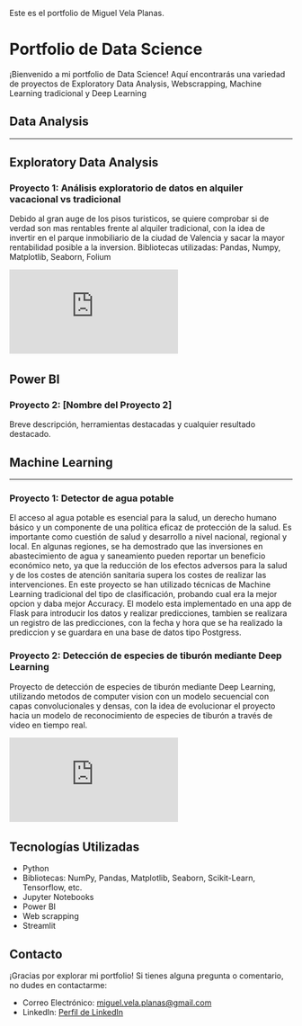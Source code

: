 Este es el portfolio de Miguel Vela Planas.

# Portfolio de Data Science

¡Bienvenido a mi portfolio de Data Science! Aquí encontrarás una variedad de proyectos de Exploratory Data Analysis, Webscrapping, Machine Learning tradicional y Deep Learning

## Data Analysis
----------------------------------------------------------------------------------------------------------------------------------------------------------------------------------

## Exploratory Data Analysis

### Proyecto 1: Análisis exploratorio de datos en alquiler vacacional vs tradicional

Debido al gran auge de los pisos turisticos, se quiere comprobar si de verdad son mas rentables frente al alquiler tradicional, con la idea de invertir en el parque inmobiliario de la ciudad de Valencia y sacar la mayor rentabilidad posible a la inversion. Bibliotecas utilizadas: Pandas, Numpy, Matplotlib, Seaborn, Folium

![Informe en PDF](https://github.com/Mvepla/Portfolio/blob/main/Data%20Analysis/Exploratory_Data_Analysis/Alquiler_vacacional_vs_tradicional/EDA.pdf "Informe en PDF")

## Power BI

### Proyecto 2: [Nombre del Proyecto 2]

Breve descripción, herramientas destacadas y cualquier resultado destacado.


## Machine Learning
----------------------------------------------------------------------------------------------------------------------------------------------------------------------------------

### Proyecto 1: Detector de agua potable

El acceso al agua potable es esencial para la salud, un derecho humano básico y un componente de una política eficaz de protección de la salud. Es importante como cuestión de salud y desarrollo a nivel nacional, regional y local. En algunas regiones, se ha demostrado que las inversiones en abastecimiento de agua y saneamiento pueden reportar un beneficio económico neto, ya que la reducción de los efectos adversos para la salud y de los costes de atención sanitaria supera los costes de realizar las intervenciones. En este proyecto se han utilizado técnicas de Machine Learning tradicional del tipo de clasificación, probando cual era la mejor opcion y daba mejor Accuracy. El modelo esta implementado en una app de Flask para introducir los datos y realizar predicciones, tambien se realizara un registro de las predicciones, con la fecha y hora que se ha realizado la prediccion y se guardara en una base de datos tipo Postgress.


### Proyecto 2: Detección de especies de tiburón mediante Deep Learning

Proyecto de detección de especies de tiburón mediante Deep Learning, utilizando metodos de computer vision con un modelo secuencial con capas convolucionales y densas, con la idea de evolucionar el proyecto hacia un modelo de reconocimiento de especies de tiburón a través de video en tiempo real.

![Informe en PDF](https://github.com/Mvepla/Portfolio/blob/main/Machine_Learning/Identificador_tiburones_Deep_Learning/ML_ppt.pdf "Informe en PDF")

## Tecnologías Utilizadas

- Python
- Bibliotecas: NumPy, Pandas, Matplotlib, Seaborn, Scikit-Learn, Tensorflow,  etc.
- Jupyter Notebooks
- Power BI
- Web scrapping
- Streamlit

## Contacto

¡Gracias por explorar mi portfolio! Si tienes alguna pregunta o comentario, no dudes en contactarme:

- Correo Electrónico: miguel.vela.planas@gmail.com
- LinkedIn: [Perfil de LinkedIn](https://www.linkedin.com/in/miguel-vela/)